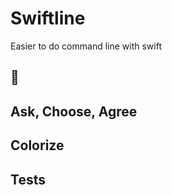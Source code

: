 # Swiftline
Easier to do command line with swift

## 🏃

##  Ask, Choose, Agree

## Colorize

## Tests
